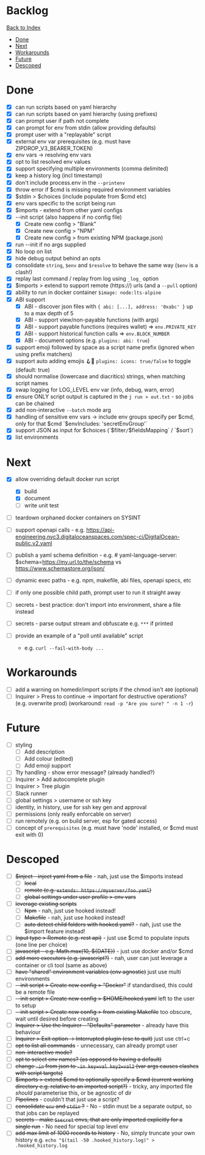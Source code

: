 # Backlog <!-- omit in toc -->

[Back to Index](README.md)

- [Done](#done)
- [Next](#next)
- [Workarounds](#workarounds)
- [Future](#future)
- [Descoped](#descoped)


# Done

- [x] can run scripts based on yaml hierarchy
- [x] can run scripts based on yaml hierarchy (using prefixes)
- [x] can prompt user if path not complete
- [x] can prompt for env from stdin (allow providing defaults)
- [x] prompt user with a "replayable" script
- [x] external env var prerequisites (e.g. must have ZIPDROP_V3_BEARER_TOKEN)
- [x] env vars -> resolving env vars
- [x] opt to list resolved env values
- [x] support specifying multiple environments (comma delimited)
- [x] keep a history log (incl timestamp)
- [x] don't include process.env in the `--printenv`
- [x] throw error if $cmd is missing required environment variables
- [x] $stdin > $choices (include populate from $cmd etc)
- [x] env vars specific to the script being run
- [x] $imports - extend from other yaml configs
- [x] --init script (also happens if no config file)
  - [x] Create new config > "Blank"
  - [x] Create new config > "NPM"
  - [x] Create new config > from existing NPM (package.json)
- [x] run --init if no args supplied
- [x] No loop on list
- [x] hide debug output behind an opts
- [x] consolidate `string`, `$env` and `$resolve` to behave the same way (`$env` is a clash!)
- [x] replay last command / replay from log using `_log_` option
- [x] $imports > extend to support remote (https://) urls (and a `--pull` option)
- [x] ability to run in docker container `$image: node:lts-alpine`
- [x] ABI support
  - [x] ABI - discover json files with `{ abi: [...], address: '0xabc' }` up to a max depth of 5
  - [x] ABI - support view/non-payable functions (with args)
  - [x] ABI - support payable functions (requires wallet) => `env.PRIVATE_KEY`
  - [x] ABI - support historical function calls => `env.BLOCK_NUMBER`
  - [x] ABI - document options (e.g. `plugins: abi: true`)
- [x] support emoji followed by space as a script name prefix (ignored when using prefix matchers)
- [x] support auto adding emojis  🪝📁 `plugins: icons: true/false` to toggle (default: true)
- [x] should normalise (lowercase and diacritics) strings, when matching script names
- [x] swap logging for LOG_LEVEL env var (info, debug, warn, error)
- [x] ensure ONLY script output is captured in the `j run > out.txt` - so jobs can be chained
- [x] add non-interactive `--batch` mode arg
- [x] handling of sensitive env vars -> include env groups specify per $cmd, only for that $cmd `$envIncludes: 'secretEnvGroup'`
- [x] support JSON as input for $choices (`$filter` / `$fieldsMapping` / `$sort`)
- [x] list environments

# Next

- [x] allow overriding default docker run script
  - [x] build
  - [x] document
  - [ ] write unit test
- [ ] teardown orphaned docker containers on SYSINT

- [ ] support openapi calls - e.g. https://api-engineering.nyc3.digitaloceanspaces.com/spec-ci/DigitalOcean-public.v2.yaml
- [ ] publish a yaml schema definition - e.g. # yaml-language-server: $schema=https://my.url.to/the/schema vs https://www.schemastore.org/json/
  
- [ ] dynamic exec paths - e.g. npm, makefile, abi files, openapi specs, etc
- [ ] if only one possible child path, prompt user to run it straight away
- [ ] secrets - best practice: don't import into environment, share a file instead
- [ ] secrets - parse output stream and obfuscate e.g. `***` if printed

- [ ] provide an example of a "poll until available" script
  - e.g. `curl --fail-with-body ...`

# Workarounds
- [ ] add a warning on homedir/import scripts if the chmod isn't `400` (optional)
- [ ] Inquirer > Press to continue -> important for destructive operations? (e.g. overwrite prod) (workaround: `read -p "Are you sure? " -n 1 -r`)

# Future
- [ ] styling
  - [ ] Add description
  - [ ] Add colour (edited)
  - [ ] Add emoji support
- [ ] Tty handling - show error message? (already handled?)
- [ ] Inquirer > Add autocomplete plugin
- [ ] Inquirer > Tree plugin
- [ ] Slack runner
- [ ] global settings > username or ssh key
- [ ] identity, in history, use for ssh key gen and approval
- [ ] permissions (only really enforcable on server)
- [ ] run remotely (e.g. on build server, esp for gated access)
- [ ] concept of `prerequisites` (e.g. must have 'node' installed, or $cmd must exit with 0)

# Descoped
- [ ] ~~$inject - inject yaml from a file~~ - nah, just use the $imports instead
  - [ ] ~~local~~
  - [ ] ~~remote (e.g. `extends: https://myserver/foo.yaml`)~~
  - [ ] ~~global settings under user profile > env vars~~
- [ ] ~~leverage existing scripts~~
  - [ ] ~~Npm~~ - nah, just use hooked instead!
  - [ ] ~~Makefile~~ - nah, just use hooked instead!
  - [ ] ~~auto detect child folders with hooked.yaml?~~ - nah, just use the $import feature instead!
- [ ] ~~Input type > Remote (e.g. rest api)~~ - just use $cmd to populate inputs (one line per choice)
- [ ] ~~javascript - e.g. Math.max(10, ${DATE})~~ - just use docker and/or $cmd
- [ ] ~~add more executors (e.g. javascript?)~~ - nah, user can just leverage a container or cli tool (same as above)
- [ ] ~~have "shared" environment variables (env agnostic)~~ just use multi environments
- [ ] ~~--init script > Create new config > "Docker"~~ if standardised, this could be a remote file
- [ ] ~~--init script > Create new config > $HOME/hooked.yaml~~ left to the user to setup
- [ ] ~~--init script > Create new config > from existing Makefile~~ too obscure, wait until desired before creating
- [ ] ~~Inquirer > Use the Inquirer - "Defaults" parameter~~ - already have this behaviour
- [ ] ~~Inquirer > Exit option -> Interrupted plugin (esc to quit)~~ just use ctrl+c
- [ ] ~~opt to list all commands~~ - unnecessary, can already prompt user
- [ ] ~~non-interactive mode?~~
- [ ] ~~opt to select env names? (as opposed to having a default)~~
- [ ] ~~change `-in` from json to `-in key=val key2=val2` (var args causes clashes with script targets)~~
- [ ] ~~$imports > extend $cmd to optionally specify a $cwd (current working directory e.g. relative to an imported script?)~~ - tricky, any imported file *should* parameterise this, or be agnostic of dir
- [ ] ~~Pipelines~~ - couldn't that just use a script?
- [ ] ~~consolidate `env` and `stdin` ?~~ - No - stdin must be a separate output, so that jobs can be replayed
- [ ] ~~secrets - make `$secret` envs, that are only imported explicitly for a single run~~ - No need for special top level env
- [ ] ~~add max limit of 1000 records to history~~ - No, simply truncate your own history e.g. `echo "$(tail -50 .hooked_history.log)" > .hooked_history.log`
